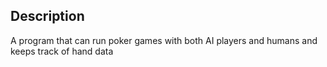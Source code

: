 ## Description
A program that can run poker games with both AI players and humans and keeps track of hand data